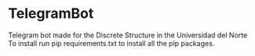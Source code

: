 # TelegramBot
Telegram bot made for the Discrete Structure in the Universidad del Norte 
To install run pip requirements.txt to install all the pip packages.
